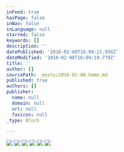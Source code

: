 ```yaml
---
inFeed: true
hasPage: false
inNav: false
inLanguage: null
starred: false
keywords: []
description: ''
datePublished: '2016-02-08T16:09:21.934Z'
dateModified: '2016-02-08T16:09:19.779Z'
title: ''
author: []
sourcePath: _posts/2016-02-08-home.md
published: true
authors: []
publisher:
  name: null
  domain: null
  url: null
  favicon: null
_type: Blurb

---
```

![](https://the-grid-user-content.s3-us-west-2.amazonaws.com/c2745a6f-8254-449f-a26f-74ffdbaec74a.jpg)
![](https://the-grid-user-content.s3-us-west-2.amazonaws.com/49435e8f-f567-47bd-9281-db1fc47a55ba.jpg)
![](https://the-grid-user-content.s3-us-west-2.amazonaws.com/7f500575-c35a-4a1a-be56-86b869f6906b.jpg)
![](https://the-grid-user-content.s3-us-west-2.amazonaws.com/12363249-5264-40ed-83fd-84e7e68c370a.jpg)
![](https://the-grid-user-content.s3-us-west-2.amazonaws.com/530c7880-587d-4f8b-80dd-ea19c20a871b.jpg)
![](https://the-grid-user-content.s3-us-west-2.amazonaws.com/7a23c4be-c733-4e33-a9cb-fd5ec5a37c62.jpg)